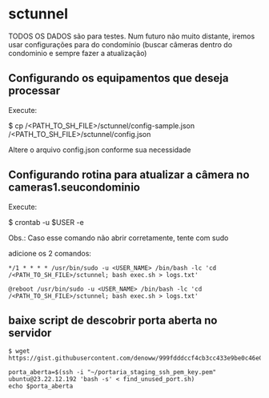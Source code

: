 # sctunnel

TODOS OS DADOS são para testes. Num futuro não muito distante, iremos usar configurações para do condomínio (buscar câmeras dentro do condominio e sempre fazer a atualização)

## Configurando os equipamentos que deseja processar

Execute:

$ cp /<PATH_TO_SH_FILE>/sctunnel/config-sample.json /<PATH_TO_SH_FILE>/sctunnel/config.json

Altere o arquivo config.json conforme sua necessidade

## Configurando rotina para atualizar a câmera no cameras1.seucondominio

Execute:

$ crontab -u $USER -e

Obs.: Caso esse comando não abrir corretamente, tente com sudo

adicione os 2 comandos:

`*/1 * * * * /usr/bin/sudo -u <USER_NAME> /bin/bash -lc 'cd /<PATH_TO_SH_FILE>/sctunnel; bash exec.sh > logs.txt'`

`@reboot /usr/bin/sudo -u <USER_NAME> /bin/bash -lc 'cd /<PATH_TO_SH_FILE>/sctunnel; bash exec.sh > logs.txt'`

## baixe script de descobrir porta aberta no servidor

```
$ wget https://gist.githubusercontent.com/denoww/999fdddccf4cb3cc433e9be0c46e0c50/raw/find_unused_port.sh

porta_aberta=$(ssh -i "~/portaria_staging_ssh_pem_key.pem" ubuntu@23.22.12.192 'bash -s' < find_unused_port.sh)
echo $porta_aberta
```


